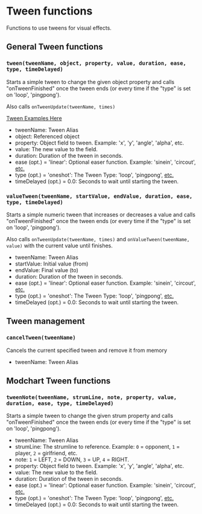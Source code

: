 # Tween functions

Functions to use tweens for visual effects.

## General Tween functions

### `tween(tweenName, object, property, value, duration, ease, type, timeDelayed)`

Starts a simple tween to change the given object property and calls "onTweenFinished" once the tween ends (or every time if the "type" is set on 'loop', 'pingpong').

Also calls `onTweenUpdate(tweenName, times)`

[Tween Examples Here](https://haxeflixel.com/demos/FlxTween/)

- tweenName: Tween Alias
- object: Referenced object
- property: Object field to tween. Example: 'x', 'y', 'angle', 'alpha', etc.
- value: The new value to the field.
- duration: Duration of the tween in seconds.
- ease (opt.) = 'linear': Optional easer function. Example: 'sinein', 'circout', [etc.](https://api.haxeflixel.com/flixel/tweens/FlxEase.html)
- type (opt.) = 'oneshot': The Tween Type: 'loop', 'pingpong', [etc.](https://api.haxeflixel.com/flixel/tweens/FlxTweenType.html)
- timeDelayed (opt.) = 0.0: Seconds to wait until starting the tween.

### `valueTween(tweenName, startValue, endValue, duration, ease, type, timeDelayed)`

Starts a simple numeric tween that increases or decreases a value and calls "onTweenFinished" once the tween ends (or every time if the "type" is set on 'loop', 'pingpong').

Also calls `onTweenUpdate(tweenName, times)` and `onValueTween(tweenName, value)` with the current value until finishes.

- tweenName: Tween Alias
- startValue: Initial value (from)
- endValue: Final value (to)
- duration: Duration of the tween in seconds.
- ease (opt.) = 'linear': Optional easer function. Example: 'sinein', 'circout', [etc.](https://api.haxeflixel.com/flixel/tweens/FlxEase.html)
- type (opt.) = 'oneshot': The Tween Type: 'loop', 'pingpong', [etc.](https://api.haxeflixel.com/flixel/tweens/FlxTweenType.html)
- timeDelayed (opt.) = 0.0: Seconds to wait until starting the tween.

## Tween management

### `cancelTween(tweenName)`

Cancels the current specified tween and remove it from memory

- tweenName: Tween Alias

## Modchart Tween functions

### `tweenNote(tweenName, strumLine, note, property, value, duration, ease, type, timeDelayed)`

Starts a simple tween to change the given strum property and calls "onTweenFinished" once the tween ends (or every time if the "type" is set on 'loop', 'pingpong').

- tweenName: Tween Alias
- strumLine: The strumline to reference. Example: `0` = opponent, `1` = player, `2` = girlfriend, etc.
- note: `1` = LEFT, `2` = DOWN, `3` = UP, `4` = RIGHT.
- property: Object field to tween. Example: 'x', 'y', 'angle', 'alpha', etc.
- value: The new value to the field.
- duration: Duration of the tween in seconds.
- ease (opt.) = 'linear': Optional easer function. Example: 'sinein', 'circout', [etc.](https://api.haxeflixel.com/flixel/tweens/FlxEase.html)
- type (opt.) = 'oneshot': The Tween Type: 'loop', 'pingpong', [etc.](https://api.haxeflixel.com/flixel/tweens/FlxTweenType.html)
- timeDelayed (opt.) = 0.0: Seconds to wait until starting the tween.

